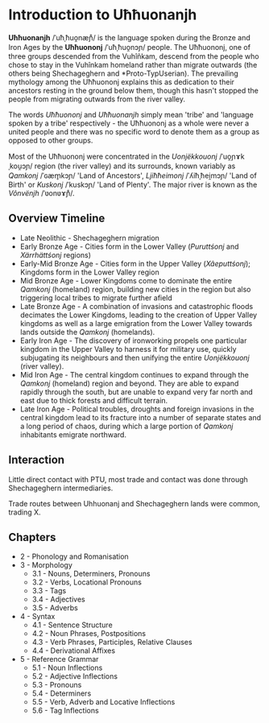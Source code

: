 # Introduction to Uħħuonanjh

**Uħħuonanjh** /ˈuħˌħuo̯næɲ̊/ is the language spoken during the Bronze and Iron Ages by the **Uħħuononj** /ˈuħˌħuo̯nɔɲ/ people.  The Uħħuononj, one of three groups descended from the Vuhîñkam, descend from the people who chose to stay in the Vuhînkam homeland rather than migrate outwards (the others being Shechageghern and *Proto-TypUserian).  The prevailing mythology among the Uħħuononj explains this as dedication to their ancestors resting in the ground below them, though this hasn't stopped the people from migrating outwards from the river valley.

The words *Uħħuononj* and *Uħħuonanjh* simply mean 'tribe' and 'language spoken by a tribe' respectively - the Uħħuononj as a whole were never a united people and there was no specific word to denote them as a group as opposed to other groups.

Most of the Uħħuononj were concentrated in the *Uonjëkkouonj* /ˈuo̯ɲɤkˌkou̯ɔɲ/ region (the river valley) and its surrounds, known variably as *Qamkonj* /ˈɢæm̥kɔɲ/ 'Land of Ancestors', *Ljiħħeimonj* /ˈʎiħˌħei̯mɔɲ/ 'Land of Birth' or *Kuskonj* /ˈkuskɔɲ/ 'Land of Plenty'.  The major river is known as the *Vônvënjh* /ˈʋonʋɤɲ̊/.

## Overview Timeline

- Late Neolithic - Shechageghern migration
- Early Bronze Age - Cities form in the Lower Valley (*Puruttśonj* and *Xärrhättśonj* regions)
- Early-Mid Bronze Age - Cities form in the Upper Valley (*Xâeputtśonj*); Kingdoms form in the Lower Valley region
- Mid Bronze Age - Lower Kingdoms come to dominate the entire *Qamkonj* (homeland) region, building new cities in the region but also triggering local tribes to migrate further afield
- Late Bronze Age - A combination of invasions and catastrophic floods decimates the Lower Kingdoms, leading to the creation of Upper Valley kingdoms as well as a large emigration from the Lower Valley towards lands outside the *Qamkonj* (homelands).
- Early Iron Age - The discovery of ironworking propels one particular kingdom in the Upper Valley to harness it for military use, quickly subjugating its neighbours and then unifying the entire *Uonjëkkouonj* (river valley).
- Mid Iron Age - The central kingdom continues to expand through the *Qamkonj* (homeland) region and beyond.  They are able to expand rapidly through the south, but are unable to expand very far north and east due to thick forests and difficult terrain.
- Late Iron Age - Political troubles, droughts and foreign invasions in the central kingdom lead to its fracture into a number of separate states and a long period of chaos, during which a large portion of *Qamkonj* inhabitants emigrate northward.

## Interaction

Little direct contact with PTU, most trade and contact was done through Shechageghern intermediaries.

Trade routes between Uhhuonanj and Shechageghern lands were common, trading X.

## Chapters

- 2 - Phonology and Romanisation
- 3 - Morphology
  - 3.1 - Nouns, Determiners, Pronouns
  - 3.2 - Verbs, Locational Pronouns
  - 3.3 - Tags
  - 3.4 - Adjectives
  - 3.5 - Adverbs
- 4 - Syntax
  - 4.1 - Sentence Structure
  - 4.2 - Noun Phrases, Postpositions
  - 4.3 - Verb Phrases, Participles, Relative Clauses
  - 4.4 - Derivational Affixes
- 5 - Reference Grammar
  - 5.1 - Noun Inflections
  - 5.2 - Adjective Inflections
  - 5.3 - Pronouns
  - 5.4 - Determiners
  - 5.5 - Verb, Adverb and Locative Inflections
  - 5.6 - Tag Inflections

<!-- ## Appendix chapters

These chapters will come in a separate document

- 6 - Semantics
  - 6.1 - Noun Class-Change and Derivation
  - 6.2 - Perfective and Imperfective Verbs
- 7 - Culture and Vocabulary
  - 7.1 - Nature and Environment
  - 7.2 - Mythology
  - 7.3 - Agriculture and Food
  - 7.4 - Industry and Infrastructure
  - 7.5 - Community and Society -->
